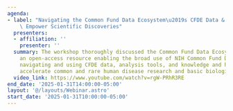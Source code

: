 ```yaml
---
agenda:
- label: "Navigating the Common Fund Data Ecosystem\u2019s CFDE Data & Resources to\
    \ Empower Scientific Discoveries"
  presenters:
  - affiliation: ''
    presenter: ''
  summary: The workshop thoroughly discussed the Common Fund Data Ecosystem (CFDE),
    an open-access resource enabling the broad use of NIH Common Fund Data. We cover
    navigating and using CFDE data, analysis tools, and knowledge and how CFDE can
    accelerate common and rare human disease research and basic biological discoveries.
  video_link: https://www.youtube.com/watch?v=rgW-PRhR3RE
end_date: '2025-01-31T14:00:00-05:00'
layout: '@/layouts/Webinar.astro'
start_date: '2025-01-31T10:00:00-05:00'
---
```

